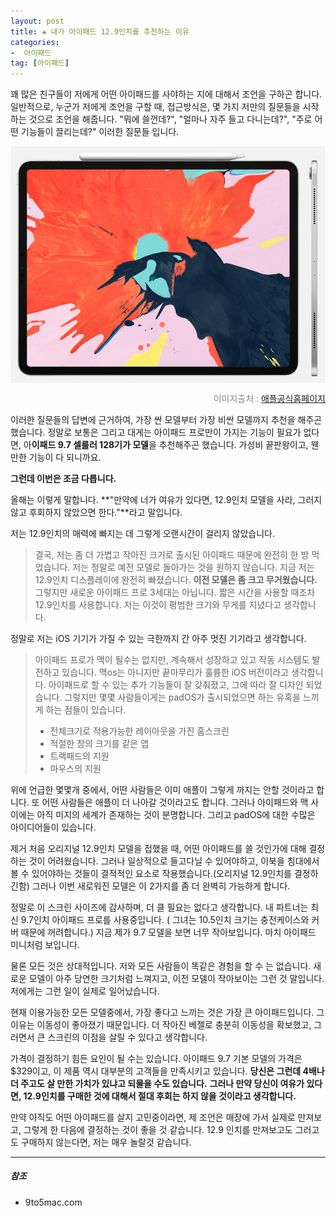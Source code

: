 ```yaml
---  
layout: post  
title: ✚ 내가 아이패드 12.9인치를 추천하는 이유
categories:
-  아이패드
tag: [아이패드]
---  
```

<p class="drop-korean">
꽤 많은 친구들이 저에게 어떤 아이패드를 사야하는 지에 대해서 조언을 구하곤 합니다. 일반적으로, 누군가 저에게 조언을 구할 때, 접근방식은, 몇 가지 저만의 질문들을 시작하는 것으로 조언을 해줍니다. "뭐에 쓸껀데?", "얼마나 자주 들고 다니는데?", "주로 어떤 기능들이 끌리는데?" 이러한 질문들 입니다.
</p>

<div class="markdown-image">
<img src="/assets/article_images/2018-11-29-which-ipad-buy/1.jpg" alt="" align="middle"/><p style="text-align:right;  color:#878787"> 이미지출처 : <a href="https://developer.apple.com/"> 애플공식홈페이지 </a></p> </div>

이러한 질문들의 답변에 근거하여, 가장 싼 모델부터 가장 비싼 모델까지 추천을 해주곤 했습니다. 정말로 보통은 그리고 대게는 아이패드 프로만이 가지는 기능이 필요가 없다면, 아**이패드 9.7 셀룰러 128기가 모델**을 추천해주곤 했습니다. 가성비 끝판왕이고, 웬만한 기능이 다 되니까요.

**그런데 이번은 조금 다릅니다.**

올해는 이렇게 말합니다. **"만약에 너가 여유가 있다면, 12.9인치 모델을 사라, 그러지않고 후회하지 않았으면 한다."**라고 말입니다.

저는 12.9인치의 매력에 빠지는 데 그렇게 오랜시간이 걸리지 않았습니다.
> 결국, 저는 좀 더 가볍고 작아진 크기로 출시된 아이패드 때문에 완전히 한 방 먹었습니다. 저는 정말로 예전 모델로 돌아가는 것을 원하지 않습니다. 지금 저는 12.9인치 디스플레이에 완전히 빠졌습니다. **이전 모델은 좀 크고 무거웠습니다.** 그렇지만 새로운 아이패드 프로 3세대는 아닙니다. 짧은 시간을 사용할 때조차 12.9인치를 사용합니다. 저는 이것이 평범한 크기와 무게를 지녔다고 생각합니다.

정말로 저는 iOS 기기가 가질 수 있는 극한까지 간 아주 멋진 기기라고 생각합니다.
> 아이패드 프로가 맥이 될수는 없지만, 계속해서 성장하고 있고 작동 시스템도 발전하고 있습니다. 맥os는 아니지만 끝마무리가 훌륭한 iOS 버전이라고 생각합니다. 아이패드로 할 수 있는 추가 기능들이 잘 갖춰졌고, 그에 따라 잘 디자인 되었습니다. 그렇지만 몇몇 사람들이게는 padOS가 출시되었으면 하는 유혹을 느끼게 하는 점들이 있습니다.
> * 전체크기로 적용가능한 레이아웃을 가진 홈스크린
> * 적절한 창의 크기를 같은 앱
> * 트랙패드의 지원
> * 마우스의 지원

위에 언급한 몇몇개 중에서, 어떤 사람들은 이미 애플이 그렇게 까지는 안할 것이라고 합니다. 또 어떤 사람들은 애플이 더 나아갈 것이라고도 합니다. 그러나 아이패드와 맥 사이에는 아직 미지의 세계가 존재하는 것이 분명합니다. 그리고 padOS에 대한 수많은 아이디어들이 있습니다.

제거 처음 오리지널 12.9인치 모델을 접했을 때, 어떤 아이패드를 쓸 것인가에 대해 결정하는 것이 어려웠습니다. 그러나 일상적으로 들고다닐 수 있어야하고, 이북을 침대에서 볼 수 있어야하는 것들이 결적적인 요소로 작용했습니다.(오리지널 12.9인치를 결정하긴함) 그러나 이번 새로워진 모델은 이 2가지를 좀 더 완벽히 가능하게 합니다.

정말로 이 스크린 사이즈에 감사하며, 더 클 필요는 없다고 생각합니다. 내 파트너는 최신 9.7인치 아이패드 프로를 사용중입니다. ( 그녀는 10.5인치 크기는 충전케이스와 커버 때문에 꺼려합니다.) 지금 제가 9.7 모델을 보면 너무 작아보입니다. 마치 아이패드 미니처럼 보입니다.

물론 모든 것은 상대적입니다. 저와 모든 사람들이 똑같은 경험을 할 수 는 없습니다. 새로운 모델이 아주 당연한 크기처럼 느껴지고, 이전 모델이 작아보이는 그런 것 말입니다. 저에게는 그런 일이 실제로 일어났습니다.

현재 이용가능한 모든 모델중에서, 가장 좋다고 느끼는 것은 가장 큰 아이패드입니다. 그 이유는 이동성이 좋아졌기 때문입니다. 더 작아진 베젤로 충분히 이동성을 확보했고, 그러면서 큰 스크린의 이점을 살릴 수 있다고 생각합니다.

가격이 결정하기 힘든 요인이 될 수는 있습니다. 아이패드 9.7 기본 모델의 가격은 $329이고, 이 제품 역시 대부분의 고객들을 만족시키고 있습니다. **당신은 그런데 4배나 더 주고도 살 만한 가치가 있냐고 되물을 수도 있습니다.** **그러나 만약 당신이 여유가 있다면, 12.9인치를 구매한 것에 대해서 절대 후회는 하지 않을 것이라고 생각합니다.**

만약 아직도 어떤 아이패드를 살지 고민중이라면, 제 조언은 매장에 가서 실제로 만져보고, 그렇게 한 다음에 결정하는 것이 좋을 것 같습니다. 12.9 인치를 만져보고도 그러고도 구매하지 않는다면, 저는 매우 놀랄것 같습니다.

---
##### 참조
* 9to5mac.com
